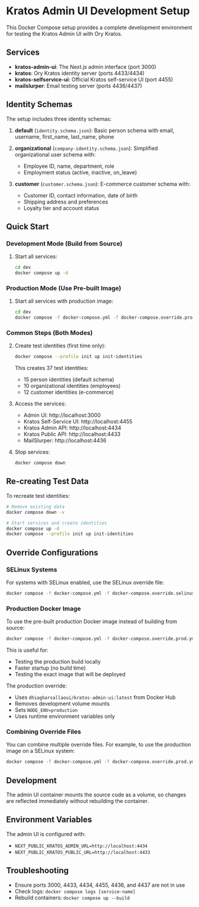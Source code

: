 # Kratos Admin UI Development Setup

This Docker Compose setup provides a complete development environment for testing the Kratos Admin UI with Ory Kratos.

## Services

- **kratos-admin-ui**: The Next.js admin interface (port 3000)
- **kratos**: Ory Kratos identity server (ports 4433/4434)
- **kratos-selfservice-ui**: Official Kratos self-service UI (port 4455)
- **mailslurper**: Email testing server (ports 4436/4437)

## Identity Schemas

The setup includes three identity schemas:

1. **default** (`identity.schema.json`): Basic person schema with email, username, first_name, last_name, phone

2. **organizational** (`company-identity.schema.json`): Simplified organizational user schema with:
   - Employee ID, name, department, role
   - Employment status (active, inactive, on_leave)

3. **customer** (`customer.schema.json`): E-commerce customer schema with:
   - Customer ID, contact information, date of birth
   - Shipping address and preferences
   - Loyalty tier and account status

## Quick Start

### Development Mode (Build from Source)

1. Start all services:

   ```bash
   cd dev
   docker compose up -d
   ```

### Production Mode (Use Pre-built Image)

1. Start all services with production image:

   ```bash
   cd dev
   docker compose -f docker-compose.yml -f docker-compose.override.prod.yml up -d
   ```

### Common Steps (Both Modes)

2. Create test identities (first time only):

   ```bash
   docker compose --profile init up init-identities
   ```

   This creates 37 test identities:
   - 15 person identities (default schema)
   - 10 organizational identities (employees)
   - 12 customer identities (e-commerce)

3. Access the services:
   - Admin UI: http://localhost:3000
   - Kratos Self-Service UI: http://localhost:4455
   - Kratos Admin API: http://localhost:4434
   - Kratos Public API: http://localhost:4433
   - MailSlurper: http://localhost:4436

4. Stop services:
   ```bash
   docker compose down
   ```

## Re-creating Test Data

To recreate test identities:

```bash
# Remove existing data
docker compose down -v

# Start services and create identities
docker compose up -d
docker compose --profile init up init-identities
```

## Override Configurations

### SELinux Systems

For systems with SELinux enabled, use the SELinux override file:

```bash
docker compose -f docker-compose.yml -f docker-compose.override.selinux.yml up -d
```

### Production Docker Image

To use the pre-built production Docker image instead of building from source:

```bash
docker compose -f docker-compose.yml -f docker-compose.override.prod.yml up -d
```

This is useful for:
- Testing the production build locally
- Faster startup (no build time)
- Testing the exact image that will be deployed

The production override:
- Uses `dhiagharsallaoui/kratos-admin-ui:latest` from Docker Hub
- Removes development volume mounts
- Sets `NODE_ENV=production`
- Uses runtime environment variables only

### Combining Override Files

You can combine multiple override files. For example, to use the production image on a SELinux system:

```bash
docker compose -f docker-compose.yml -f docker-compose.override.prod.yml -f docker-compose.override.selinux.yml up -d
```

## Development

The admin UI container mounts the source code as a volume, so changes are reflected immediately without rebuilding the container.

## Environment Variables

The admin UI is configured with:

- `NEXT_PUBLIC_KRATOS_ADMIN_URL=http://localhost:4434`
- `NEXT_PUBLIC_KRATOS_PUBLIC_URL=http://localhost:4433`

## Troubleshooting

- Ensure ports 3000, 4433, 4434, 4455, 4436, and 4437 are not in use
- Check logs: `docker compose logs [service-name]`
- Rebuild containers: `docker compose up --build`
